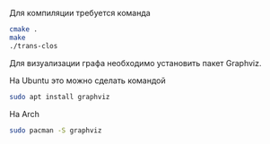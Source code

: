 Для компиляции требуется команда 
```bash
cmake .
make
./trans-clos
```
Для визуализации графа необходимо установить пакет Graphviz.

На Ubuntu это можно сделать командой
```bash
sudo apt install graphviz
```
На Arch
```bash
sudo pacman -S graphviz
```
